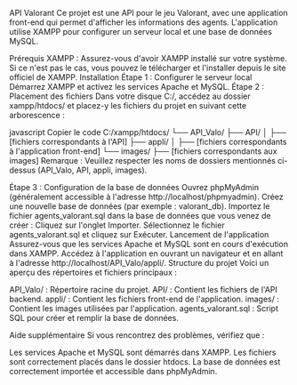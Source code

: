 API Valorant
Ce projet est une API pour le jeu Valorant, avec une application front-end qui permet d'afficher les informations des agents. L'application utilise XAMPP pour configurer un serveur local et une base de données MySQL.

Prérequis
XAMPP : Assurez-vous d'avoir XAMPP installé sur votre système. Si ce n'est pas le cas, vous pouvez le télécharger et l'installer depuis le site officiel de XAMPP.
Installation
Étape 1 : Configurer le serveur local
Démarrez XAMPP et activez les services Apache et MySQL.
Étape 2 : Placement des fichiers
Dans votre disque C:/, accédez au dossier xampp/htdocs/ et placez-y les fichiers du projet en suivant cette arborescence :

javascript
Copier le code
C:/xampp/htdocs/
└── API_Valo/
    ├── API/
    │   ├── [fichiers correspondants à l'API]
    ├── appli/
    │   ├── [fichiers correspondants à l'application front-end]
    └── images/
        ├── [fichiers correspondants aux images]
Remarque : Veuillez respecter les noms de dossiers mentionnés ci-dessus (API_Valo, API, appli, images).

Étape 3 : Configuration de la base de données
Ouvrez phpMyAdmin (généralement accessible à l'adresse http://localhost/phpmyadmin).
Créez une nouvelle base de données (par exemple : valorant_db).
Importez le fichier agents_valorant.sql dans la base de données que vous venez de créer :
Cliquez sur l'onglet Importer.
Sélectionnez le fichier agents_valorant.sql et cliquez sur Exécuter.
Lancement de l'application
Assurez-vous que les services Apache et MySQL sont en cours d'exécution dans XAMPP.
Accédez à l'application en ouvrant un navigateur et en allant à l'adresse http://localhost/API_Valo/appli/.
Structure du projet
Voici un aperçu des répertoires et fichiers principaux :

API_Valo/ : Répertoire racine du projet.
API/ : Contient les fichiers de l'API backend.
appli/ : Contient les fichiers front-end de l'application.
images/ : Contient les images utilisées par l'application.
agents_valorant.sql : Script SQL pour créer et remplir la base de données.

Aide supplémentaire
Si vous rencontrez des problèmes, vérifiez que :

Les services Apache et MySQL sont démarrés dans XAMPP.
Les fichiers sont correctement placés dans le dossier htdocs.
La base de données est correctement importée et accessible dans phpMyAdmin.
